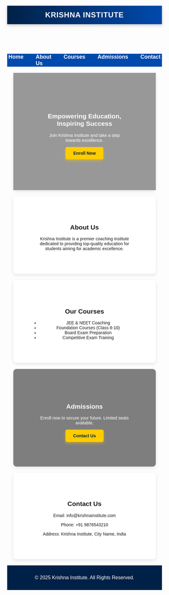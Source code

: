 <!DOCTYPE html>
<html lang="en">
<head>
    <meta charset="UTF-8">
    <meta name="viewport" content="width=device-width, initial-scale=1.0">
    <title>Krishna Institute</title>
    <link rel="stylesheet" href="styles.css">
    <link rel="preconnect" href="https://fonts.googleapis.com">
    <link rel="preconnect" href="https://fonts.gstatic.com" crossorigin>
    <link href="https://fonts.googleapis.com/css2?family=Poppins:wght@300;400;600&display=swap" rel="stylesheet">
    <style>
        body {
            font-family: 'Poppins', sans-serif;
            background-color: #f4f4f4;
            color: #333;
            margin: 0;
            padding: 0;
            transition: all 0.3s ease-in-out;
        }
        header {
            background: linear-gradient(90deg, #002147, #004aad);
            color: white;
            text-align: center;
            padding: 1rem 0;
            font-size: 1.5rem;
            font-weight: bold;
            letter-spacing: 1px;
            box-shadow: 0 4px 10px rgba(0, 0, 0, 0.2);
        }
        nav ul {
            list-style: none;
            padding: 0;
            display: flex;
            justify-content: center;
            background: #004aad;
            margin: 0;
        }
        nav ul li {
            margin: 0 20px;
        }
        nav ul li a {
            color: white;
            text-decoration: none;
            font-weight: bold;
            transition: color 0.3s ease-in-out;
            font-size: 1.1rem;
        }
        nav ul li a:hover {
            color: #ffcc00;
            text-shadow: 0 0 10px rgba(255, 204, 0, 0.7);
        }
        .hero {
            text-align: center;
            padding: 100px;
            background: url('https://source.unsplash.com/1600x900/?education,students') no-repeat center/cover;
            color: white;
            position: relative;
        }
        .hero::after {
            content: '';
            position: absolute;
            top: 0;
            left: 0;
            width: 100%;
            height: 100%;
            background: rgba(0, 0, 0, 0.4);
        }
        .hero h2, .hero p, .hero .btn {
            position: relative;
            z-index: 1;
        }
        .btn {
            display: inline-block;
            padding: 12px 25px;
            background: #ffcc00;
            color: #002147;
            text-decoration: none;
            font-weight: bold;
            border-radius: 5px;
            transition: all 0.3s;
            box-shadow: 0 4px 10px rgba(255, 204, 0, 0.5);
        }
        .btn:hover {
            background: #e6b800;
            transform: scale(1.1);
        }
        section {
            padding: 60px;
            text-align: center;
            background: white;
            margin: 20px;
            border-radius: 10px;
            box-shadow: 0 4px 12px rgba(0, 0, 0, 0.1);
            transition: transform 0.3s;
        }
        section:hover {
            transform: translateY(-5px);
        }
        #admissions {
            background: url('https://source.unsplash.com/1600x900/?students,success') no-repeat center/cover;
            color: white;
            padding: 80px;
            border-radius: 10px;
            position: relative;
        }
        #admissions::after {
            content: '';
            position: absolute;
            top: 0;
            left: 0;
            width: 100%;
            height: 100%;
            background: rgba(0, 0, 0, 0.5);
            border-radius: 10px;
        }
        #admissions h2, #admissions p, #admissions .btn {
            position: relative;
            z-index: 1;
        }
        footer {
            background: #002147;
            color: white;
            text-align: center;
            padding: 15px;
            font-size: 1rem;
        }
    </style>
</head>
<body>
    <header>
        KRISHNA INSTITUTE
    </header>
    <nav>
        <ul>
            <li><a href="#home">Home</a></li>
            <li><a href="#about">About Us</a></li>
            <li><a href="#courses">Courses</a></li>
            <li><a href="#admissions">Admissions</a></li>
            <li><a href="#contact">Contact</a></li>
        </ul>
    </nav>
    <section id="home" class="hero">
        <h2>Empowering Education, Inspiring Success</h2>
        <p>Join Krishna Institute and take a step towards excellence.</p>
        <a href="#admissions" class="btn">Enroll Now</a>
    </section>
    <section id="about">
        <h2>About Us</h2>
        <p>Krishna Institute is a premier coaching institute dedicated to providing top-quality education for students aiming for academic excellence.</p>
    </section>
    <section id="courses">
        <h2>Our Courses</h2>
        <ul>
            <li>JEE & NEET Coaching</li>
            <li>Foundation Courses (Class 8-10)</li>
            <li>Board Exam Preparation</li>
            <li>Competitive Exam Training</li>
        </ul>
    </section>
    <section id="admissions">
        <h2>Admissions</h2>
        <p>Enroll now to secure your future. Limited seats available.</p>
        <a href="#contact" class="btn">Contact Us</a>
    </section>
    <section id="contact">
        <h2>Contact Us</h2>
        <p>Email: info@krishnainstitute.com</p>
        <p>Phone: +91 9876543210</p>
        <p>Address: Krishna Institute, City Name, India</p>
    </section>
    <footer>
        <p>&copy; 2025 Krishna Institute. All Rights Reserved.</p>
    </footer>
</body>
</html>
